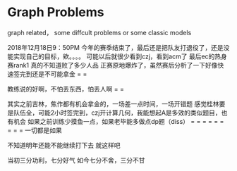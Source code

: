# Graph Problems
graph related， some diffcult problems or some classic models

2018年12月18日9：50PM
今年的赛季结束了，最后还是把队友打退役了，还是没能实现自己的目标，欸。。。。
可能以后就很少看到czj，看到acm了
最后ec的热身赛rank1 真的不知道败了多少人品
正赛原地爆炸了，虽然赛后分析了一下好像快速签完到还是不可能拿金  = =

教练说的好啊，不怕丢东西，怕丢人啊 = =

其实之前吉林，焦作都有机会拿金的，一场差一点时间，一场开错题
感觉桂林要是队伍全，可能2小时签完到，czj开计算几何，我能想起A是多效的类似题目，也有机会
如果之前训练少摸鱼一点，如果老毕能多做点dp题（diss） = = = = = = =
= =
一切都是如果

不知道明年还能不能继续打下去
就这样吧

当初三分功利，七分好气
如今七分不舍，三分不甘
